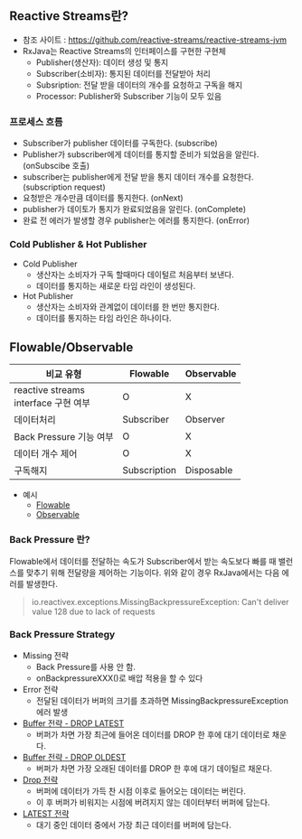 ## Reactive Streams란?
- 참조 사이트 : https://github.com/reactive-streams/reactive-streams-jvm
- RxJava는 Reactive Streams의 인터페이스를 구현한 구현체
  - Publisher(생산자): 데이터 생성 및 통지
  - Subscriber(소비자): 통지된 데이터를 전달받아 처리
  - Subsription: 전달 받을 데이터의 개수를 요청하고 구독을 해지
  - Processor:  Publisher와 Subscriber 기능이 모두 있음
### 프로세스 흐름
- Subscriber가 publisher 데이터를 구독한다. (subscribe)
- Publisher가 subscriber에게 데이터를 통지할 준비가 되었음을 알린다. (onSubscibe 호출)
- subscriber는 publisher에게 전달 받을 통지 데이터 개수를 요청한다. (subscription request)
- 요청받은 개수만큼 데이터를 통지한다. (onNext)
- publisher가 데이토가 통지가 완료되었음을 알린다. (onComplete)
- 완료 전 에러가 발생할 경우 publisher는 에러를 통지한다. (onError)
### Cold Publisher & Hot Publisher
- Cold Publisher
  - 생산자는 소비자가 구독 할때마다 데이털르 처음부터 보낸다. 
  - 데이터를 통지하는 새로운 타임 라인이 생성된다. 
- Hot Publisher
  - 생산자는 소비자와 관계없이 데이터를 한 번만 통지한다. 
  - 데이터를 통지하는 타임 라인은 하나이다. 

## Flowable/Observable
|비교 유형|Flowable|Observable|
|--- |--- |--- |
|reactive streams<br/>interface 구현 여부| O | X|
|데이터처리|Subscriber|Observer|
|Back Pressure 기능 여부| O | X |
|데이터 개수 제어|O|X|
|구독해지|Subscription|Disposable|

- 예시
  - [Flowable](https://github.com/alivetoday0/rxjava-test/blob/master/src/main/java/com/alivetoday0/FlowableExam.java)
  - [Observable](https://github.com/alivetoday0/rxjava-test/blob/master/src/main/java/com/alivetoday0/ObservableExam.java)

### Back Pressure 란?
Flowable에서 데이터를 전달하는 속도가 Subscriber에서 받는 속도보다 빠를 때 밸런스를 맞추기 위해 전달량을 제어하는 기능이다. 위와 같이 경우 RxJava에서는 다음 에러를 발생한다. 
> io.reactivex.exceptions.MissingBackpressureException: Can't deliver value 128 due to lack of requests

### Back Pressure Strategy
- Missing 전략
  - Back Pressure를 사용 안 함.
  - onBackpressureXXX()로 배압 적용을 할 수 있다
- Error 전략 
  - 전달된 데이터가 버퍼의 크기를 초과하면 MissingBackpressureException 에러 발생
- [Buffer 전략 - DROP LATEST](https://github.com/alivetoday0/rxjava-test/blob/master/src/main/java/com/alivetoday0/BackPressureDropLatestStrategy.java)
  - 버퍼가 차면 가장 최근에 들어온 데이터를 DROP 한 후에 대기 데이터로 채운다.
- [Buffer 전략 - DROP OLDEST](https://github.com/alivetoday0/rxjava-test/blob/master/src/main/java/com/alivetoday0/BackPressureDropOldestStrategy.java)
  - 버퍼가 차면 가장 오래된 데이터를 DROP 한 후에 대기 데이털르 채운다. 
- [Drop 전략](https://github.com/alivetoday0/rxjava-test/blob/master/src/main/java/com/alivetoday0/BackPressureDropStrategy.java)
  - 버퍼에 데이터가 가득 찬 시점 이후로 들어오는 데이터는 버린다. 
  - 이 후 버퍼가 비워지는 시점에 버려지지 않는 데이터부터 버퍼에 담는다.
- [LATEST 전략](https://github.com/alivetoday0/rxjava-test/blob/master/src/main/java/com/alivetoday0/BackPressureLatestStrategy.java)
  - 대기 중인 데이터 중에서 가장 최근 데이터를 버퍼에 담는다.